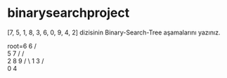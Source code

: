 # binarysearchproject
[7, 5, 1, 8, 3, 6, 0, 9, 4, 2] dizisinin Binary-Search-Tree aşamalarını yazınız.

root=6
             6
        /         \
       5             7 
      /             / \
     2             8   9
    /    \ 
   1      3
  /        \
 0           4 

